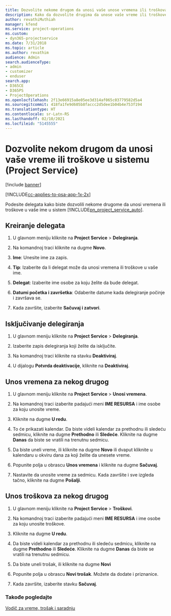 ```yaml
---
title: Dozvolite nekome drugom da unosi vaše unose vremena ili troškova
description: Kako da dozvolite drugima da unose vaše vreme ili troškove u uslugu Project Service
author: revathiMuthiah
manager: kfend
ms.service: project-operations
ms.custom:
- dyn365-projectservice
ms.date: 7/31/2018
ms.topic: article
ms.author: revathim
audience: Admin
search.audienceType:
- admin
- customizer
- enduser
search.app:
- D365CE
- D365PS
- ProjectOperations
ms.openlocfilehash: 2f13e66915a8e05ee3d314af065c03779582d5a4
ms.sourcegitcommit: 418fa1fe9d605b8faccc2d5dee1b04b4e753f194
ms.translationtype: HT
ms.contentlocale: sr-Latn-RS
ms.lasthandoff: 02/10/2021
ms.locfileid: "5145555"
---
```

# <a name="allow-someone-else-to-enter-your-time-entry-or-expense-project-service"></a>Dozvolite nekom drugom da unosi vaše vreme ili troškove u sistemu (Project Service)

[!include [banner](../includes/psa-now-project-operations.md)]

[!INCLUDE[cc-applies-to-psa-app-1x-2x](../includes/cc-applies-to-psa-app-1x-2x.md)]

Podesite delegata kako biste dozvolili nekome drugome da unosi vremena ili troškove u vaše ime u sistem [!INCLUDE[pn_project_service_auto](../includes/pn-project-service-auto.md)].  
  
## <a name="create-a-delegate"></a>Kreiranje delegata  
  
1.  U glavnom meniju kliknite na **Project Service** > **Delegiranja**.  
  
2.  Na komandnoj traci kliknite na dugme **Novo**.  
  
3. **Ime**: Unesite ime za zapis.  
  
4. **Tip**: Izaberite da li delegat može da unosi vremena ili troškove u vaše ime.  
  
5. **Delegat**: Izaberite ime osobe za koju želite da bude delegat.  
  
6. **Datumi početka i završetka**: Odaberite datume kada delegiranje počinje i završava se.  
  
7.  Kada završite, izaberite **Sačuvaj i zatvori**.  
  
## <a name="turn-off-delegation"></a>Isključivanje delegiranja  
  
1.  U glavnom meniju kliknite na **Project Service** > **Delegiranja**.  
  
2.  Izaberite zapis delegiranja koji želite da isključite.  
  
3.  Na komandnoj traci kliknite na stavku **Deaktiviraj**.  
  
4.  U dijalogu **Potvrda deaktivacije**, kliknite na **Deaktiviraj**.  
  
## <a name="enter-time-for-someone-else"></a>Unos vremena za nekog drugog  
  
1.  U glavnom meniju kliknite na **Project Service** > **Unosi vremena**.  
  
2.  Na komandnoj traci izaberite padajući meni **IME RESURSA** i ime osobe za koju unosite vreme.  
  
3.  Kliknite na dugme **U redu**.  
  
4.  To će prikazati kalendar. Da biste videli kalendar za prethodnu ili sledeću sedmicu, kliknite na dugme **Prethodno** ili **Sledeće**. Kliknite na dugme **Danas** da biste se vratili na trenutnu sedmicu.  
  
5.  Da biste uneli vreme, ili kliknite na dugme **Novo** ili dvaput kliknite u kalendaru u okviru dana za koji želite da unesete vreme.  
  
6.  Popunite polja u obrascu **Unos vremena** i kliknite na dugme **Sačuvaj**.  
  
7.  Nastavite da unosite vreme za sedmicu. Kada završite i sve izgleda tačno, kliknite na dugme **Pošalji**.  
  
## <a name="enter-expenses-for-someone-else"></a>Unos troškova za nekog drugog  
  
1.  U glavnom meniju kliknite na **Project Service** > **Troškovi**.  
  
2.  Na komandnoj traci izaberite padajući meni **IME RESURSA** i ime osobe za koju unosite troškove.  
  
3.  Kliknite na dugme **U redu**.  
  
4.  Da biste videli kalendar za prethodnu ili sledeću sedmicu, kliknite na dugme **Prethodno** ili **Sledeće**. Kliknite na dugme **Danas** da biste se vratili na trenutnu sedmicu.  
  
5.  Da biste uneli trošak, ili kliknite na dugme **Novi**  
  
6.  Popunite polja u obrascu **Novi trošak**. Možete da dodate i priznanice.  
  
7.  Kada završite, izaberite stavku **Sačuvaj**.  
  
### <a name="see-also"></a>Takođe pogledajte  
 [Vodič za vreme, trošak i saradnju](../psa/time-expense-collaboration-guide.md)
